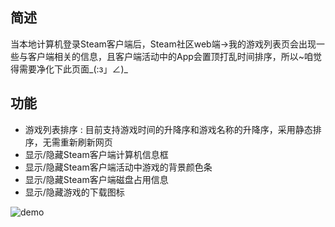 ## 简述
当本地计算机登录Steam客户端后，Steam社区web端->我的游戏列表页会出现一些与客户端相关的信息，且客户端活动中的App会置顶打乱时间排序，所以~咱觉得需要净化下此页面_(:з」∠)_

## 功能
- 游戏列表排序
  : 目前支持游戏时间的升降序和游戏名称的升降序，采用静态排序，无需重新刷新网页
- 显示/隐藏Steam客户端计算机信息框
- 显示/隐藏Steam客户端活动中游戏的背景颜色条
- 显示/隐藏Steam客户端磁盘占用信息
- 显示/隐藏游戏的下载图标

![demo](https://greasyfork.s3.us-east-2.amazonaws.com/8269am5kp76svb483tvvbetvm6lm)
